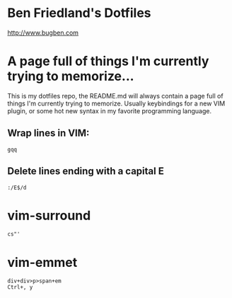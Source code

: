Ben Friedland's Dotfiles
========================

http://www.bugben.com


A page full of things I'm currently trying to memorize...
=========================================================


This is my dotfiles repo, the README.md will always contain a page full
of things I'm currently trying to memorize. Usually keybindings for a new
VIM plugin, or some hot new syntax in my favorite programming language.


Wrap lines in VIM:
------------------
    gqq


Delete lines ending with a capital E
------------------------------------

    :/E$/d

vim-surround
============
    cs"'

vim-emmet
=========
    div+div>p>span+em
    Ctrl+, y

